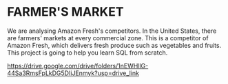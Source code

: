 # FARMER'S MARKET
We are analysing Amazon Fresh's competitors. In the United States, there are farmers' markets at every 
commercial zone.
This is a competitor of Amazon Fresh, which delivers fresh produce such as vegetables and fruits.
This project is going to help you learn SQL from scratch.

https://drive.google.com/drive/folders/1nEWHllG-44Sa3RmsFpLkDG5DIiJEnmyk?usp=drive_link
